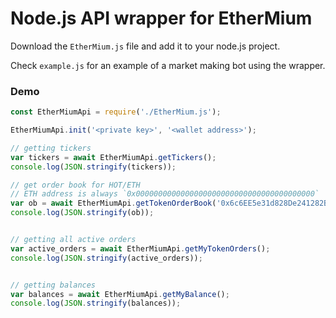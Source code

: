 # Node.js API wrapper for EtherMium

Download the `EtherMium.js` file and add it to your node.js project.

Check `example.js` for an example of a market making bot using the wrapper.

### Demo 
```javascript
const EtherMiumApi = require('./EtherMium.js');

EtherMiumApi.init('<private key>', '<wallet address>');

// getting tickers
var tickers = await EtherMiumApi.getTickers();
console.log(JSON.stringify(tickers));

// get order book for HOT/ETH
// ETH address is always `0x0000000000000000000000000000000000000000`
var ob = await EtherMiumApi.getTokenOrderBook('0x6c6EE5e31d828De241282B9606C8e98Ea48526E2', '0x0000000000000000000000000000000000000000');
console.log(JSON.stringify(ob));


// getting all active orders
var active_orders = await EtherMiumApi.getMyTokenOrders();
console.log(JSON.stringify(active_orders));


// getting balances
var balances = await EtherMiumApi.getMyBalance();
console.log(JSON.stringify(balances));
```


